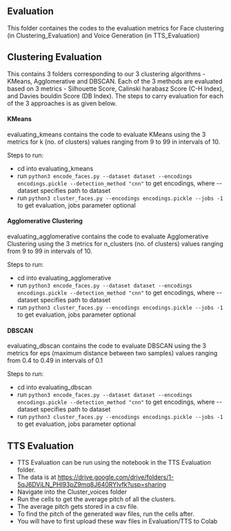 ## Evaluation

This folder containes the codes to the evaluation metrics for Face clustering (in Clustering_Evaluation) and Voice Generation (in TTS_Evaluation)

## Clustering Evaluation

This contains 3 folders corresponding to our 3 clustering algorithms - KMeans, Agglomerative and DBSCAN. Each of the 3 methods are evaluated based on 3 metrics - Silhouette Score, Calinski harabasz Score (C-H Index), and Davies bouldin Score (DB Index). The steps to carry evaluation for each of the 3 approaches is as given below.

#### KMeans

evaluating_kmeans contains the code to evaluate KMeans using the 3 metrics for k (no. of clusters) values ranging from 9 to 99 in intervals of 10.

Steps to run:

* cd into evaluating_kmeans
* run ````python3 encode_faces.py --dataset dataset --encodings encodings.pickle --detection_method "cnn"```` to get encodings, where --dataset specifies path to dataset
* run ````python3 cluster_faces.py --encodings encodings.pickle --jobs -1```` to get evaluation, jobs parameter optional

#### Agglomerative Clustering

evaluating_agglomerative contains the code to evaluate Agglomerative Clustering using the 3 metrics for n_clusters (no. of clusters) values ranging from 9 to 99 in intervals of 10.

Steps to run:

* cd into evaluating_agglomerative
* run ````python3 encode_faces.py --dataset dataset --encodings encodings.pickle --detection_method "cnn"```` to get encodings, where --dataset specifies path to dataset
* run ````python3 cluster_faces.py --encodings encodings.pickle --jobs -1```` to get evaluation, jobs parameter optional

#### DBSCAN

evaluating_dbscan contains the code to evaluate DBSCAN using the 3 metrics for eps (maximum distance between two samples) values ranging from 0.4 to 0.49 in intervals of 0.1

Steps to run:

* cd into evaluating_dbscan
* run ````python3 encode_faces.py --dataset dataset --encodings encodings.pickle --detection_method "cnn"```` to get encodings, where --dataset specifies path to dataset
* run ````python3 cluster_faces.py --encodings encodings.pickle --jobs -1```` to get evaluation, jobs parameter optional

## TTS Evaluation

* TTS Evaluation can be run using the notebook in the TTS Evaluation folder.
* The data is at https://drive.google.com/drive/folders/1-5qJ6DViLN_PHl93pZ9mq8J640RYIvfk?usp=sharing
* Navigate into the Cluster_voices folder
* Run the cells to get the average pitch of all the clusters.
* The average pitch gets stored in a csv file.
* To find the pitch of the generated wav files, run the cells after.
* You will have to first upload these wav files in Evaluation/TTS to Colab
 
